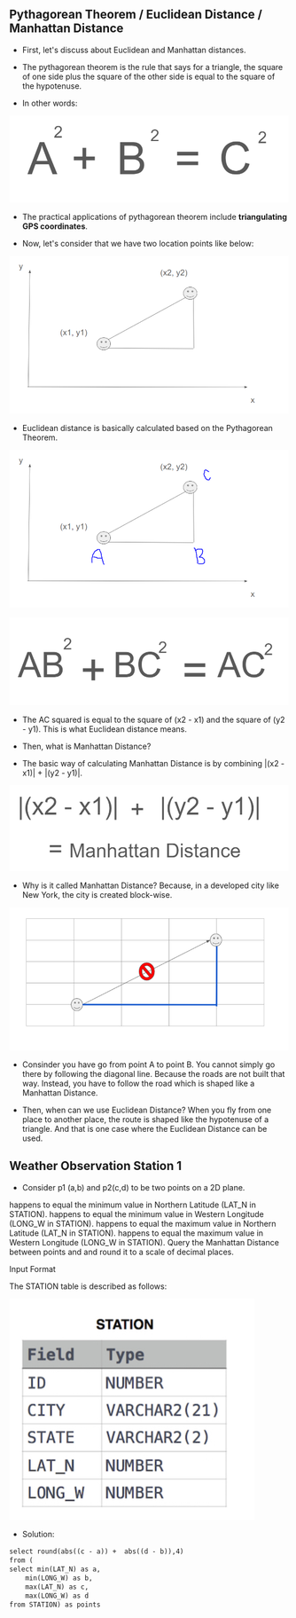 ## Pythagorean Theorem / Euclidean Distance / Manhattan Distance

- First, let's discuss about Euclidean and Manhattan distances.

- The pythagorean theorem is the rule that says for a triangle, the square of one side plus the square of the other side is equal to the square of the hypotenuse. 


- In other words:


![pythagorean-theorem](/pictures/hackerrank-sql-coding/euclidean-and-manhattan-distance/pythagorean-theorem.PNG "pythagorean theorem")


- The practical applications of pythagorean theorem include **triangulating GPS coordinates**. 


- Now, let's consider that we have two location points like below:


![euclidean-distance](/pictures/hackerrank-sql-coding/euclidean-and-manhattan-distance/euclidean-distance.PNG "euclidean distance")


- Euclidean distance is basically calculated based on the Pythagorean Theorem. 


![euclidean-distance-using-pythagorean-theorem](/pictures/hackerrank-sql-coding/euclidean-and-manhattan-distance/euclidean-distance-using-pythagorean-theorem.PNG "pythagorean theoreem")


![euclidean-distance-formula](/pictures/hackerrank-sql-coding/euclidean-and-manhattan-distance/euclidean-distance-formula.PNG "euclidean distance formula")


- The AC squared is equal to the square of (x2 - x1) and the square of (y2 - y1). This is what Euclidean distance means.


- Then, what is Manhattan Distance?


- The basic way of calculating Manhattan Distance is by combining |(x2 - x1)| + |(y2 - y1)|. 


![manhattan-distance](/pictures/hackerrank-sql-coding/euclidean-and-manhattan-distance/manhattan-distance.PNG "manhattan distance")


- Why is it called Manhattan Distance? Because, in a developed city like New York, the city is created block-wise. 


![why-manhattan-distance](/pictures/hackerrank-sql-coding/euclidean-and-manhattan-distance/why-manhattan-distance.PNG "why manhattan distance")


- Consinder you have go from point A to point B. You cannot simply go there by following the diagonal line. Because the roads are not built that way. Instead, you have to follow the road which is shaped like a Manhattan Distance.


- Then, when can we use Euclidean Distance? When you fly from one place to another place, the route is shaped like the hypotenuse of a triangle. And that is one case where the Euclidean Distance can be used. 


## Weather Observation Station 1


- Consider p1 (a,b) and p2(c,d) to be two points on a 2D plane.

 happens to equal the minimum value in Northern Latitude (LAT_N in STATION).
 happens to equal the minimum value in Western Longitude (LONG_W in STATION).
 happens to equal the maximum value in Northern Latitude (LAT_N in STATION).
 happens to equal the maximum value in Western Longitude (LONG_W in STATION).
Query the Manhattan Distance between points  and  and round it to a scale of  decimal places.

Input Format

The STATION table is described as follows:


![weather-observation-station-one](/pictures/hackerrank-sql-coding/euclidean-and-manhattan-distance/weather-observation-station-one.PNG "weather observation station one")


- Solution:

```
select round(abs((c - a)) +  abs((d - b)),4)
from (
select min(LAT_N) as a,
    min(LONG_W) as b,
    max(LAT_N) as c,
    max(LONG_W) as d
from STATION) as points
```
